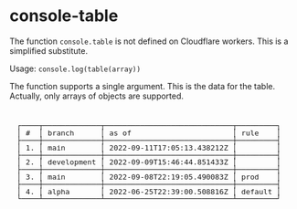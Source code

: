 # console-table

The function `console.table` is not defined on Cloudflare workers. This is a simplified substitute.

Usage: `console.log(table(array))`

The function supports a single argument. This is the data for the table. Actually, only arrays of objects are supported.

<pre style="font-family: monospace; font-size:0.8rem!important; line-height:0.8rem!important; margin-top:2em; padding:1em; overflow-x:auto; overflow-y:hidden">
┌────┬─────────────┬─────────────────────────────┬─────────┐
│ #  │ branch      │ as of                       │ rule    │
├────┼─────────────┼─────────────────────────────┼─────────┤
│ 1. │ main        │ 2022-09-11T17:05:13.438212Z │         │
├────┼─────────────┼─────────────────────────────┼─────────┤
│ 2. │ development │ 2022-09-09T15:46:44.851433Z │         │
├────┼─────────────┼─────────────────────────────┼─────────┤
│ 3. │ main        │ 2022-09-08T22:19:05.490083Z │ prod    │
├────┼─────────────┼─────────────────────────────┼─────────┤
│ 4. │ alpha       │ 2022-06-25T22:39:00.508816Z │ default │
└────┴─────────────┴─────────────────────────────┴─────────┘
</pre>
